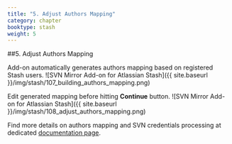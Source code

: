 ```yaml
---
title: "5. Adjust Authors Mapping"
category: chapter
booktype: stash
weight: 5
---
```

##5. Adjust Authors Mapping

Add-on automatically generates authors mapping based on registered Stash users.
![SVN Mirror Add-on for Atlassian Stash]({{ site.baseurl }}/img/stash/107_building_authors_mapping.png)

Edit generated mapping before hitting **Continue** button.
![SVN Mirror Add-on for Atlassian Stash]({{ site.baseurl }}/img/stash/108_adjust_authors_mapping.png)

Find more details on authors mapping and SVN credentials processing at dedicated [documentation page](http://subgit.com/stash/import/authors.html).